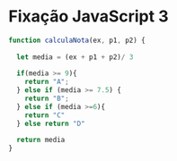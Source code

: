 # Fixação JavaScript 3
~~~javascript
function calculaNota(ex, p1, p2) {
  
  let media = (ex + p1 + p2)/ 3
  
  if(media >= 9){
    return "A";
  } else if (media >= 7.5) {
    return "B";
  } else if (media >=6){
    return "C"
  } else return "D"
  
  return media
}
~~~
